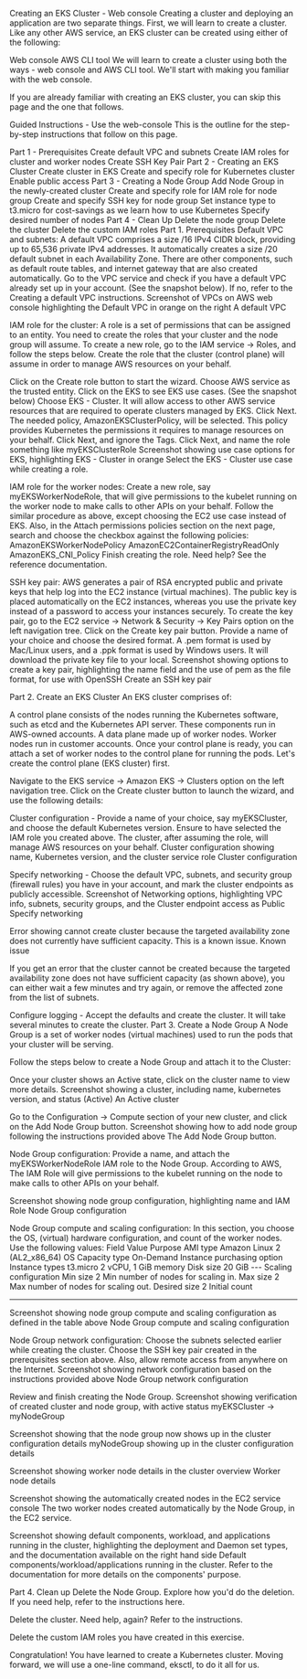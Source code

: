 Creating an EKS Cluster - Web console
Creating a cluster and deploying an application are two separate things. First, we will learn to create a cluster. Like any other AWS service, an EKS cluster can be created using either of the following:

Web console
AWS CLI tool
We will learn to create a cluster using both the ways - web console and AWS CLI tool. We'll start with making you familiar with the web console.

If you are already familiar with creating an EKS cluster, you can skip this page and the one that follows.

Guided Instructions - Use the web-console
This is the outline for the step-by-step instructions that follow on this page.

Part 1 - Prerequisites
Create default VPC and subnets
Create IAM roles for cluster and worker nodes
Create SSH Key Pair
Part 2 - Creating an EKS Cluster
Create cluster in EKS
Create and specify role for Kubernetes cluster
Enable public access
Part 3 - Creating a Node Group
Add Node Group in the newly-created cluster
Create and specify role for IAM role for node group
Create and specify SSH key for node group
Set instance type to t3.micro for cost-savings as we learn how to use Kubernetes
Specify desired number of nodes
Part 4 - Clean Up
Delete the node group
Delete the cluster
Delete the custom IAM roles
Part 1. Prerequisites
Default VPC and subnets: A default VPC comprises a size /16 IPv4 CIDR block, providing up to 65,536 private IPv4 addresses. It automatically creates a size /20 default subnet in each Availability Zone. There are other components, such as default route tables, and internet gateway that are also created automatically. Go to the VPC service and check if you have a default VPC already set up in your account. (See the snapshot below). If no, refer to the Creating a default VPC instructions.
Screenshot of VPCs on AWS web console highlighting the Default VPC in orange on the right
A default VPC

IAM role for the cluster: A role is a set of permissions that can be assigned to an entity. You need to create the roles that your cluster and the node group will assume. To create a new role, go to the IAM service → Roles, and follow the steps below.
Create the role that the cluster (control plane) will assume in order to manage AWS resources on your behalf.

Click on the Create role button to start the wizard.
Choose AWS service as the trusted entity.
Click on the EKS to see EKS use cases. (See the snapshot below)
Choose EKS - Cluster. It will allow access to other AWS service resources that are required to operate clusters managed by EKS. Click Next.
The needed policy, AmazonEKSClusterPolicy, will be selected. This policy provides Kubernetes the permissions it requires to manage resources on your behalf.
Click Next, and ignore the Tags.
Click Next, and name the role something like myEKSClusterRole
Screenshot showing use case options for EKS, highlighting EKS - Cluster in orange
Select the EKS - Cluster use case while creating a role.

IAM role for the worker nodes: Create a new role, say myEKSWorkerNodeRole, that will give permissions to the kubelet running on the worker node to make calls to other APIs on your behalf. Follow the similar procedure as above, except choosing the EC2 use case instead of EKS. Also, in the Attach permissions policies section on the next page, search and choose the checkbox against the following policies:
AmazonEKSWorkerNodePolicy
AmazonEC2ContainerRegistryReadOnly
AmazonEKS_CNI_Policy
Finish creating the role. Need help? See the reference documentation.

SSH key pair: AWS generates a pair of RSA encrypted public and private keys that help log into the EC2 instance (virtual machines). The public key is placed automatically on the EC2 instances, whereas you use the private key instead of a password to access your instances securely. To create the key pair, go to the EC2 service → Network & Security → Key Pairs option on the left navigation tree.
Click on the Create key pair button.
Provide a name of your choice and choose the desired format. A .pem format is used by Mac/Linux users, and a .ppk format is used by Windows users.
It will download the private key file to your local.
Screenshot showing options to create a key pair, highlighting the name field and the use of pem as the file format, for use with OpenSSH
Create an SSH key pair

Part 2. Create an EKS Cluster
An EKS cluster comprises of:

A control plane consists of the nodes running the Kubernetes software, such as etcd and the Kubernetes API server. These components run in AWS-owned accounts.
A data plane made up of worker nodes. Worker nodes run in customer accounts.
Once your control plane is ready, you can attach a set of worker nodes to the control plane for running the pods. Let's create the control plane (EKS cluster) first.

Navigate to the EKS service → Amazon EKS → Clusters option on the left navigation tree. Click on the Create cluster button to launch the wizard, and use the following details:

Cluster configuration - Provide a name of your choice, say myEKSCluster, and choose the default Kubernetes version. Ensure to have selected the IAM role you created above. The cluster, after assuming the role, will manage AWS resources on your behalf.
Cluster configuration showing name, Kubernetes version, and the cluster service role
Cluster configuration

Specify networking - Choose the default VPC, subnets, and security group (firewall rules) you have in your account, and mark the cluster endpoints as publicly accessible.
Screenshot of Networking options, highlighting VPC info, subnets, security groups, and the Cluster endpoint access as Public
Specify networking

Error showing cannot create cluster because the targeted availability zone does not currently have sufficient capacity. This is a known issue.
Known issue

If you get an error that the cluster cannot be created because the targeted availability zone does not have sufficient capacity (as shown above), you can either wait a few minutes and try again, or remove the affected zone from the list of subnets.

Configure logging - Accept the defaults and create the cluster. It will take several minutes to create the cluster.
Part 3. Create a Node Group
A Node Group is a set of worker nodes (virtual machines) used to run the pods that your cluster will be serving.

Follow the steps below to create a Node Group and attach it to the Cluster:

Once your cluster shows an Active state, click on the cluster name to view more details.
Screenshot showing a cluster, including name, kubernetes version, and status (Active)
An Active cluster

Go to the Configuration → Compute section of your new cluster, and click on the Add Node Group button.
Screenshot showing how to add node group following the instructions provided above
The Add Node Group button.

Node Group configuration: Provide a name, and attach the myEKSWorkerNodeRole IAM role to the Node Group. According to AWS,
The IAM Role will give permissions to the kubelet running on the node to make calls to other APIs on your behalf.

Screenshot showing node group configuration, highlighting name and IAM Role
Node Group configuration

Node Group compute and scaling configuration: In this section, you choose the OS, (virtual) hardware configuration, and count of the worker nodes. Use the following values:
Field Value Purpose
AMI type Amazon Linux 2 (AL2_x86_64) OS
Capacity type On-Demand Instance purchasing option
Instance types t3.micro 2 vCPU, 1 GiB memory
Disk size 20 GiB ---
Scaling configuration
Min size 2 Min number of nodes for scaling in.
Max size 2 Max number of nodes for scaling out.
Desired size 2 Initial count

---

Screenshot showing node group compute and scaling configuration as defined in the table above
Node Group compute and scaling configuration

Node Group network configuration: Choose the subnets selected earlier while creating the cluster. Choose the SSH key pair created in the prerequisites section above. Also, allow remote access from anywhere on the Internet.
Screenshot showing network configuration based on the instructions provided above
Node Group network configuration

Review and finish creating the Node Group.
Screenshot showing verification of created cluster and node group, with active status
myEKSCluster → myNodeGroup

Screenshot showing that the node group now shows up in the cluster configuration details
myNodeGroup showing up in the cluster configuration details

Screenshot showing worker node details in the cluster overview
Worker node details

Screenshot showing the automatically created nodes in the EC2 service console
The two worker nodes created automatically by the Node Group, in the EC2 service.

Screenshot showing default components, workload, and applications running in the cluster, highlighting the deployment and Daemon set types, and the documentation available on the right hand side
Default components/workload/applications running in the cluster. Refer to the documentation for more details on the components' purpose.

Part 4. Clean up
Delete the Node Group. Explore how you'd do the deletion. If you need help, refer to the instructions here.

Delete the cluster. Need help, again? Refer to the instructions.

Delete the custom IAM roles you have created in this exercise.

Congratulation! You have learned to create a Kubernetes cluster. Moving forward, we will use a one-line command, eksctl, to do it all for us.
